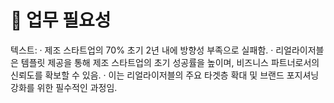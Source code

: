 # 💼 업무 필요성

텍스트: · 제조 스타트업의 70% 초기 2년 내에 방향성 부족으로 실패함.
· 리얼라이저블은 템플릿 제공을 통해 제조 스타트업의 초기 성공률을 높이며, 비즈니스 파트너로서의 신뢰도를 확보할 수 있음.
· 이는 리얼라이저블의 주요 타겟층 확대 및 브랜드 포지셔닝 강화를 위한 필수적인 과정임.
